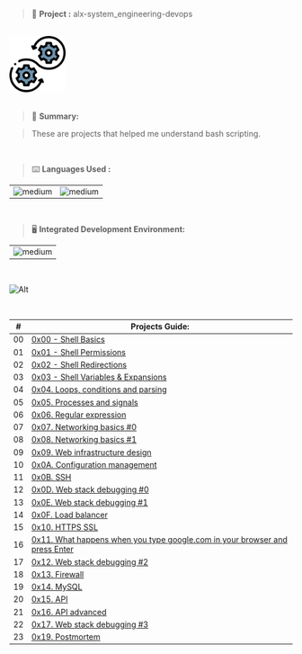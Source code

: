 > 🚧 **Project :** alx-system_engineering-devops

<br>

<div>
  <a href="https://github.com/iamnotnato/alx-system_engineering-devops">
    <img src="https://github.com/iamnotnato/alx-system_engineering-devops/blob/master/images/logo.png" alt="Logo" width="100" height="100">
  </a>
</div>

<br>

> 📝 **Summary:**

> These are projects that helped me understand bash scripting.

<br>

> ⌨️ **Languages Used :**

<table>
  <tr>
    <td><img alt="medium" src="https://img.shields.io/badge/Shell_Script-121011?style=for-the-badge&logo=gnu-bash&logoColor=white"></td>
    <td><img alt="medium" src="https://img.shields.io/badge/Markdown-000000?style=for-the-badge&logo=markdown&logoColor=white"></td>
  </tr>
</table>

<br>

> 🖥️ **Integrated Development Environment:**

<table>
  <tr>
<td><img alt="medium" src="https://img.shields.io/badge/Emacs-%237F5AB6.svg?&style=for-the-badge&logo=gnu-emacs&logoColor=white"></td>
  </tr>
</table>

<br>

![Alt](https://repobeats.axiom.co/api/embed/91ac37b53e43b84fc8bee59df74f32cb4c53c465.svg "Repobeats analytics image")


<br>

| #  | Projects Guide:                                                           |
|--- | ------------------------------------------------------------------------- |
| 00 | [0x00 - Shell Basics](./0x00-shell_basics)                                | 
| 01 | [0x01 - Shell Permissions](./0x01-shell_permissions)                      |
| 02 | [0x02 - Shell Redirections](./0x02-shell_redirections)                    | 
| 03 | [0x03 - Shell Variables & Expansions](./0x03-shell_variables_expansions)  | 
| 04 | [0x04. Loops, conditions and parsing](./0x04-loops_conditions_and_parsing)   | 
| 05 | [0x05. Processes and signals](./0x05-processes_and_signals)                      |
| 06 | [0x06. Regular expression](./0x06-regular_expressions)                    | 
| 07 | [0x07. Networking basics #0](./0x07-networking_basics)  | 
| 08 | [0x08. Networking basics #1](./0x08-networking_basics_2)                                | 
| 09 | [0x09. Web infrastructure design](./0x09-web_infrastructure_design)                      |
| 10 | [0x0A. Configuration management](./0x0A-configuration_management)                    | 
| 11 | [0x0B. SSH](./0x03-shell_variables_expansions)  | 
| 12 | [0x0D. Web stack debugging #0](./0x00-shell_basics)                                | 
| 13 | [0x0E. Web stack debugging #1](./0x01-shell_permissions)                      |
| 14 | [0x0F. Load balancer](./0x02-shell_redirections)                    | 
| 15 | [0x10. HTTPS SSL](./0x03-shell_variables_expansions)  | 
| 16 | [0x11. What happens when you type google.com in your browser and press Enter](./0x01-shell_permissions)                      |
| 17 | [0x12. Web stack debugging #2](./0x02-shell_redirections)                    | 
| 18 | [0x13. Firewall](./0x03-shell_variables_expansions)  | 
| 19 | [0x14. MySQL](./0x00-shell_basics)                                | 
| 20 | [0x15. API](./0x01-shell_permissions)                      |
| 21 | [0x16. API advanced](./0x02-shell_redirections)                    | 
| 22 | [0x17. Web stack debugging #3](./0x03-shell_variables_expansions)  |
| 23 | [0x19. Postmortem](./0x03-shell_variables_expansions)  | 




